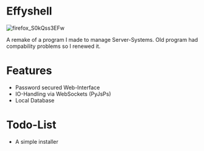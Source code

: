 
# Effyshell

![firefox_S0kQss3EFw](https://user-images.githubusercontent.com/57667048/132055445-c803a7a9-3d2a-468f-b1e8-03c2b853fbfc.png)

A remake of a program I made to manage Server-Systems.
Old program had compability problems so I renewed it.

# Features

- Password secured Web-Interface
- IO-Handling via WebSockets (PyJsPs)
- Local Database

# Todo-List

- A simple installer
